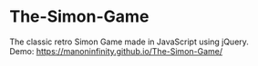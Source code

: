 # The-Simon-Game
The classic retro Simon Game made in JavaScript using jQuery. </br>
Demo: https://manoninfinity.github.io/The-Simon-Game/
